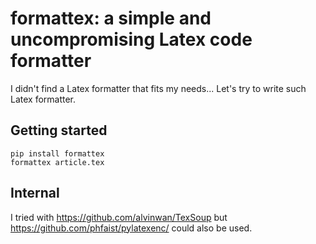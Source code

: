 # formattex: a simple and uncompromising Latex code formatter

I didn't find a Latex formatter that fits my needs... Let's try to write such
Latex formatter.

## Getting started

```
pip install formattex
formattex article.tex
```

## Internal

I tried with https://github.com/alvinwan/TexSoup but
https://github.com/phfaist/pylatexenc/ could also be used.
